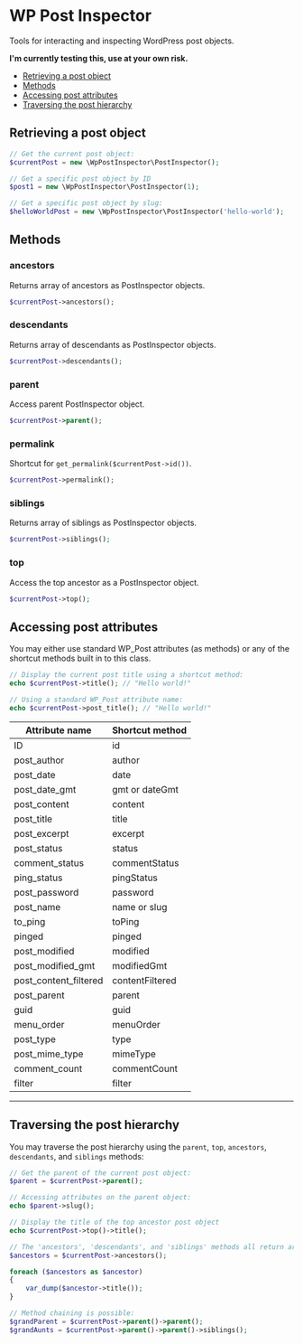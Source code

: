 # WP Post Inspector

Tools for interacting and inspecting WordPress post objects.

**I'm currently testing this, use at your own risk.**


- [Retrieving a post object](#retrieving-a-post-object)
- [Methods](#methods)
- [Accessing post attributes](#accessing-post-attributes)
- [Traversing the post hierarchy](#traversing-a-post-hierarchy)

## Retrieving a post object

```php
// Get the current post object:
$currentPost = new \WpPostInspector\PostInspector();

// Get a specific post object by ID
$post1 = new \WpPostInspector\PostInspector(1);

// Get a specific post object by slug:
$helloWorldPost = new \WpPostInspector\PostInspector('hello-world');
```

## Methods

### ancestors
Returns array of ancestors as PostInspector objects.

```php
$currentPost->ancestors();
```

### descendants
Returns array of descendants as PostInspector objects.

```php
$currentPost->descendants();
```

### parent
Access parent PostInspector object.

```php
$currentPost->parent();
```

### permalink
Shortcut for `get_permalink($currentPost->id())`.

```php
$currentPost->permalink();
```

### siblings
Returns array of siblings as PostInspector objects.

```php
$currentPost->siblings();
```

### top
Access the top ancestor as a PostInspector object.

```php
$currentPost->top();
```


## Accessing post attributes
You may either use standard WP_Post attributes (as methods) or any of the shortcut methods built in to this class.

```php
// Display the current post title using a shortcut method:
echo $currentPost->title(); // "Hello world!"

// Using a standard WP_Post attribute name:
echo $currentPost->post_title(); // "Hello world!"
```

Attribute name          | Shortcut method
----------------------- | ---------------
ID                      | id
post_author             | author
post_date               | date
post_date_gmt           | gmt or dateGmt
post_content            | content
post_title              | title
post_excerpt            | excerpt
post_status             | status
comment_status          | commentStatus
ping_status             | pingStatus
post_password           | password
post_name               | name or slug
to_ping                 | toPing
pinged                  | pinged
post_modified           | modified
post_modified_gmt       | modifiedGmt
post_content_filtered   | contentFiltered
post_parent             | parent
guid                    | guid
menu_order              | menuOrder
post_type               | type
post_mime_type          | mimeType
comment_count           | commentCount
filter                  | filter
---

## Traversing the post hierarchy
You may traverse the post hierarchy using the `parent`, `top`, `ancestors`, `descendants`, and `siblings` methods:

```php
// Get the parent of the current post object:
$parent = $currentPost->parent();

// Accessing attributes on the parent object:
echo $parent->slug();

// Display the title of the top ancestor post object
echo $currentPost->top()->title();

// The 'ancestors', 'descendants', and 'siblings' methods all return arrays of PostInspector objects:
$ancestors = $currentPost->ancestors();

foreach ($ancestors as $ancestor)
{
    var_dump($ancestor->title());
}

// Method chaining is possible:
$grandParent = $currentPost->parent()->parent();
$grandAunts = $currentPost->parent()->parent()->siblings();

```
